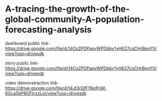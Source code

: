 # A-tracing-the-growth-of-the-global-community-A-population-forecasting-analysis


dashboard public link-https://drive.google.com/file/d/14Os2PDPapvWPDbby1yH627cqCHrBpnY0/view?usp=drivesdk

story public link-https://drive.google.com/file/d/14Os2PDPapvWPDbby1yH627cqCHrBpnY0/view?usp=drivesdk

video demonstraction link-https://drive.google.com/file/d/14Jt3rQfF1NqPnM-6Gca5bP6GFtrzzLpi/view?usp=drivesdk
